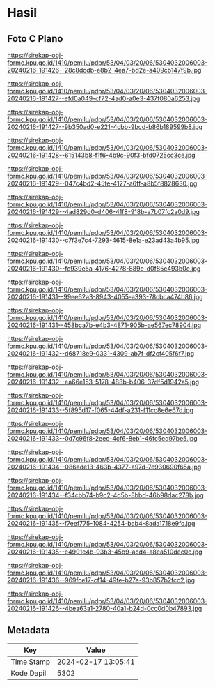 # Hasil

## Foto C Plano

https://sirekap-obj-formc.kpu.go.id/1410/pemilu/pdpr/53/04/03/20/06/5304032006003-20240216-191426--28c8dcdb-e8b2-4ea7-bd2e-a409cb147f9b.jpg

https://sirekap-obj-formc.kpu.go.id/1410/pemilu/pdpr/53/04/03/20/06/5304032006003-20240216-191427--efd0a049-cf72-4ad0-a0e3-437f080a6253.jpg

https://sirekap-obj-formc.kpu.go.id/1410/pemilu/pdpr/53/04/03/20/06/5304032006003-20240216-191427--9b350ad0-e221-4cbb-9bcd-b86b189599b8.jpg

https://sirekap-obj-formc.kpu.go.id/1410/pemilu/pdpr/53/04/03/20/06/5304032006003-20240216-191428--615143b8-f1f6-4b9c-90f3-bfd0725cc3ce.jpg

https://sirekap-obj-formc.kpu.go.id/1410/pemilu/pdpr/53/04/03/20/06/5304032006003-20240216-191429--047c4bd2-45fe-4127-a6ff-a8b5f8828630.jpg

https://sirekap-obj-formc.kpu.go.id/1410/pemilu/pdpr/53/04/03/20/06/5304032006003-20240216-191429--4ad829d0-d406-41f8-918b-a7b07fc2a0d9.jpg

https://sirekap-obj-formc.kpu.go.id/1410/pemilu/pdpr/53/04/03/20/06/5304032006003-20240216-191430--c7f3e7c4-7293-4615-8e1a-e23ad43a4b95.jpg

https://sirekap-obj-formc.kpu.go.id/1410/pemilu/pdpr/53/04/03/20/06/5304032006003-20240216-191430--fc939e5a-4176-4278-889e-d0f85c493b0e.jpg

https://sirekap-obj-formc.kpu.go.id/1410/pemilu/pdpr/53/04/03/20/06/5304032006003-20240216-191431--99ee62a3-8943-4055-a393-78cbca474b86.jpg

https://sirekap-obj-formc.kpu.go.id/1410/pemilu/pdpr/53/04/03/20/06/5304032006003-20240216-191431--458bca7b-e4b3-4871-905b-ae567ec78904.jpg

https://sirekap-obj-formc.kpu.go.id/1410/pemilu/pdpr/53/04/03/20/06/5304032006003-20240216-191432--d68718e9-0331-4309-ab7f-df2cf405f6f7.jpg

https://sirekap-obj-formc.kpu.go.id/1410/pemilu/pdpr/53/04/03/20/06/5304032006003-20240216-191432--ea66e153-5178-488b-b406-37df5d1942a5.jpg

https://sirekap-obj-formc.kpu.go.id/1410/pemilu/pdpr/53/04/03/20/06/5304032006003-20240216-191433--5f895d17-f065-44df-a231-f11cc8e6e67d.jpg

https://sirekap-obj-formc.kpu.go.id/1410/pemilu/pdpr/53/04/03/20/06/5304032006003-20240216-191433--0d7c96f8-2eec-4cf6-8eb1-46fc5ed97be5.jpg

https://sirekap-obj-formc.kpu.go.id/1410/pemilu/pdpr/53/04/03/20/06/5304032006003-20240216-191434--086ade13-463b-4377-a97d-7e930690f65a.jpg

https://sirekap-obj-formc.kpu.go.id/1410/pemilu/pdpr/53/04/03/20/06/5304032006003-20240216-191434--f34cbb74-b9c2-4d5b-8bbd-46b98dac278b.jpg

https://sirekap-obj-formc.kpu.go.id/1410/pemilu/pdpr/53/04/03/20/06/5304032006003-20240216-191435--f7eef775-1084-4254-bab4-8ada1718e9fc.jpg

https://sirekap-obj-formc.kpu.go.id/1410/pemilu/pdpr/53/04/03/20/06/5304032006003-20240216-191435--e4901e4b-93b3-45b9-acd4-a8ea510dec0c.jpg

https://sirekap-obj-formc.kpu.go.id/1410/pemilu/pdpr/53/04/03/20/06/5304032006003-20240216-191436--969fce17-cf14-49fe-b27e-93b857b2fcc2.jpg

https://sirekap-obj-formc.kpu.go.id/1410/pemilu/pdpr/53/04/03/20/06/5304032006003-20240216-191426--4bea63a1-2780-40a1-b24d-0cc0d0b47893.jpg


## Metadata

| Key        | Value               |
| ---------- | ------------------- |
| Time Stamp | 2024-02-17 13:05:41 |
| Kode Dapil | 5302                |



